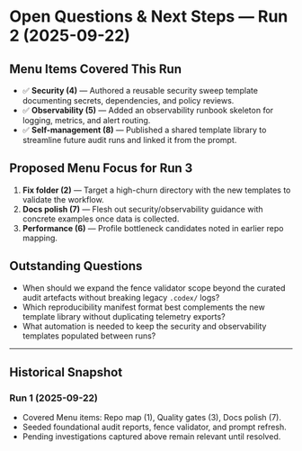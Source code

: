 # Open Questions & Next Steps — Run 2 (2025-09-22)

## Menu Items Covered This Run
- ✅ **Security (4)** — Authored a reusable security sweep template documenting secrets, dependencies, and policy reviews.
- ✅ **Observability (5)** — Added an observability runbook skeleton for logging, metrics, and alert routing.
- ✅ **Self-management (8)** — Published a shared template library to streamline future audit runs and linked it from the prompt.

## Proposed Menu Focus for Run 3
1. **Fix folder (2)** — Target a high-churn directory with the new templates to validate the workflow.
2. **Docs polish (7)** — Flesh out security/observability guidance with concrete examples once data is collected.
3. **Performance (6)** — Profile bottleneck candidates noted in earlier repo mapping.

## Outstanding Questions
- When should we expand the fence validator scope beyond the curated audit artefacts without breaking legacy `.codex/` logs?
- Which reproducibility manifest format best complements the new template library without duplicating telemetry exports?
- What automation is needed to keep the security and observability templates populated between runs?

---

## Historical Snapshot
### Run 1 (2025-09-22)
- Covered Menu items: Repo map (1), Quality gates (3), Docs polish (7).
- Seeded foundational audit reports, fence validator, and prompt refresh.
- Pending investigations captured above remain relevant until resolved.
